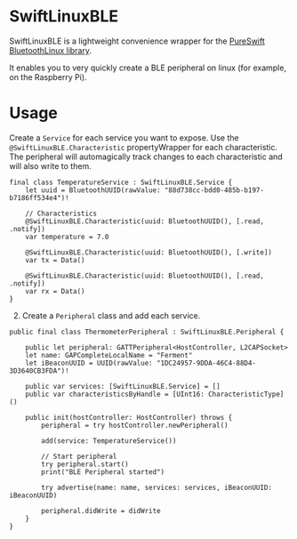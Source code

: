 # SwiftLinuxBLE

SwiftLinuxBLE is a lightweight convenience wrapper for the [PureSwift BluetoothLinux library](https://github.com/PureSwift/BluetoothLinux).

It enables you to very quickly create a BLE peripheral on linux (for example, on the Raspberry Pi).

# Usage

Create a `Service` for each service you want to expose. Use the `@SwiftLinuxBLE.Characteristic` propertyWrapper for each characteristic. The peripheral will automagically track changes to each characteristic and will also write to them.

```
final class TemperatureService : SwiftLinuxBLE.Service {
    let uuid = BluetoothUUID(rawValue: "88d738cc-bdd0-485b-b197-b7186ff534e4")!
    
    // Characteristics
    @SwiftLinuxBLE.Characteristic(uuid: BluetoothUUID(), [.read, .notify])
    var temperature = 7.0
       
    @SwiftLinuxBLE.Characteristic(uuid: BluetoothUUID(), [.write])
    var tx = Data()
    
    @SwiftLinuxBLE.Characteristic(uuid: BluetoothUUID(), [.read, .notify])
    var rx = Data()
}
```

2. Create a `Peripheral` class and add each service. 

```
public final class ThermometerPeripheral : SwiftLinuxBLE.Peripheral {
    
    public let peripheral: GATTPeripheral<HostController, L2CAPSocket>
    let name: GAPCompleteLocalName = "Ferment"
    let iBeaconUUID = UUID(rawValue: "1DC24957-9DDA-46C4-88D4-3D3640CB3FDA")!
    
    public var services: [SwiftLinuxBLE.Service] = []
    public var characteristicsByHandle = [UInt16: CharacteristicType]()
    
    public init(hostController: HostController) throws {
        peripheral = try hostController.newPeripheral()
        
        add(service: TemperatureService())
                
        // Start peripheral
        try peripheral.start()
        print("BLE Peripheral started")
                       
        try advertise(name: name, services: services, iBeaconUUID: iBeaconUUID)
        
        peripheral.didWrite = didWrite
    }
}
```



